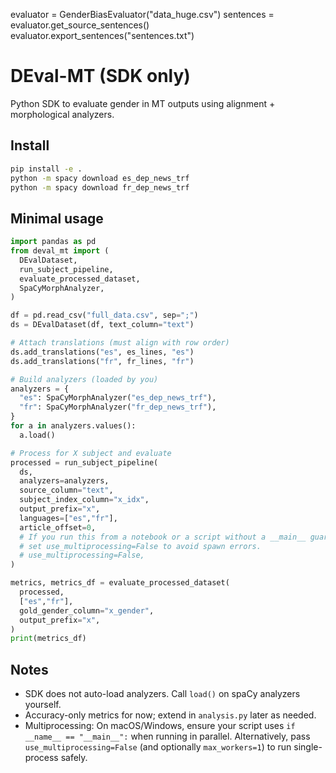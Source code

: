 evaluator = GenderBiasEvaluator("data_huge.csv")
sentences = evaluator.get_source_sentences()
evaluator.export_sentences("sentences.txt")
# DEval-MT (SDK only)

Python SDK to evaluate gender in MT outputs using alignment + morphological analyzers.

## Install

```bash
pip install -e .
python -m spacy download es_dep_news_trf
python -m spacy download fr_dep_news_trf
```

## Minimal usage

```python
import pandas as pd
from deval_mt import (
  DEvalDataset,
  run_subject_pipeline,
  evaluate_processed_dataset,
  SpaCyMorphAnalyzer,
)

df = pd.read_csv("full_data.csv", sep=";")
ds = DEvalDataset(df, text_column="text")

# Attach translations (must align with row order)
ds.add_translations("es", es_lines, "es")
ds.add_translations("fr", fr_lines, "fr")

# Build analyzers (loaded by you)
analyzers = {
  "es": SpaCyMorphAnalyzer("es_dep_news_trf"),
  "fr": SpaCyMorphAnalyzer("fr_dep_news_trf"),
}
for a in analyzers.values():
  a.load()

# Process for X subject and evaluate
processed = run_subject_pipeline(
  ds,
  analyzers=analyzers,
  source_column="text",
  subject_index_column="x_idx",
  output_prefix="x",
  languages=["es","fr"],
  article_offset=0,
  # If you run this from a notebook or a script without a __main__ guard,
  # set use_multiprocessing=False to avoid spawn errors.
  # use_multiprocessing=False,
)

metrics, metrics_df = evaluate_processed_dataset(
  processed,
  ["es","fr"],
  gold_gender_column="x_gender",
  output_prefix="x",
)
print(metrics_df)
```

## Notes
- SDK does not auto-load analyzers. Call `load()` on spaCy analyzers yourself.
- Accuracy-only metrics for now; extend in `analysis.py` later as needed.
- Multiprocessing: On macOS/Windows, ensure your script uses `if __name__ == "__main__":` when running in parallel.
  Alternatively, pass `use_multiprocessing=False` (and optionally `max_workers=1`) to run single-process safely.

